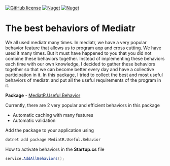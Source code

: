 [![GitHub license](https://img.shields.io/badge/license-MIT-blue.svg?style=flat-square)](https://raw.githubusercontent.com/EngRajabi/MediatR.Useful.Behaviors/master/LICENSE)
[![Nuget](https://img.shields.io/nuget/dt/MediatR.Useful.Behavior?label=Nuget.org%20Downloads&style=flat-square&color=blue)](https://www.nuget.org/packages/MediatR.Useful.Behavior)
[![Nuget](https://img.shields.io/nuget/vpre/MediatR.Useful.Behavior.svg?label=NuGet)](https://www.nuget.org/packages/MediatR.Useful.Behavior)


# The best behaviors of Mediatr

We all used mediatr many times. In mediatr, we have a very popular behavior feature that allows us to program aop and cross cutting. We have used it many times.
But it must have happened to you that you did not combine these behaviors together.
Instead of implementing these behaviors each time with our own knowledge, I decided to gather these behaviors together so that we can become better every day and have a collective participation in it.
In this package, I tried to collect the best and most useful behaviors of mediatr. and put all the useful requirements of the program in it.

**Package** - [MediatR.Useful.Behavior](https://www.nuget.org/packages/MediatR.Useful.Behavior/)

Currently, there are 2 very popular and efficient behaviors in this package
- Automatic caching with many features
- Automatic validation



Add the package to your application using


```bash
dotnet add package MediatR.Useful.Behavior
```

How to activate behaviors in the **Startup.cs** file

```csharp
service.AddAllBehaviors();
```
